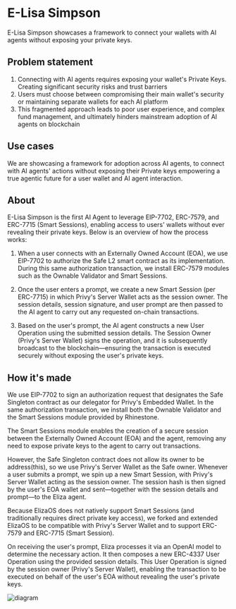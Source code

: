 # E-Lisa Simpson

E-Lisa Simpson showcases a framework to connect your wallets with AI agents without exposing your private keys.

## Problem statement

1. Connecting with AI agents requires exposing your wallet's Private Keys. Creating significant security risks and trust barriers
2. Users must choose between compromising their main wallet's security or maintaining separate wallets for each AI platform
3. This fragmented approach leads to poor user experience, and complex fund management, and ultimately hinders mainstream adoption of AI agents on blockchain

## Use cases

We are showcasing a framework for adoption across AI agents, to connect with AI agents' actions without exposing their Private keys empowering a true agentic future for a user wallet and AI agent interaction.

## About

E-Lisa Simpson is the first AI Agent to leverage EIP-7702, ERC-7579, and ERC-7715 (Smart Sessions), enabling access to users' wallets without ever revealing their private keys. Below is an overview of how the process works:

1. When a user connects with an Externally Owned Account (EOA), we use EIP-7702 to authorize the Safe L2 smart contract as its implementation. During this same authorization transaction, we install ERC-7579 modules such as the Ownable Validator and Smart Sessions.

2. Once the user enters a prompt, we create a new Smart Session (per ERC-7715) in which Privy's Server Wallet acts as the session owner. The session details, session signature, and user prompt are then passed to the AI agent to carry out any requested on-chain transactions.

3. Based on the user's prompt, the AI agent constructs a new User Operation using the submitted session details. The Session Owner (Privy's Server Wallet) signs the operation, and it is subsequently broadcast to the blockchain—ensuring the transaction is executed securely without exposing the user's private keys.

## How it's made

We use EIP-7702 to sign an authorization request that designates the Safe Singleton contract as our delegator for Privy's Embedded Wallet. In the same authorization transaction, we install both the Ownable Validator and the Smart Sessions module provided by Rhinestone.

The Smart Sessions module enables the creation of a secure session between the Externally Owned Account (EOA) and the agent, removing any need to expose private keys to the agent to carry out transactions.

However, the Safe Singleton contract does not allow its owner to be address(this), so we use Privy's Server Wallet as the Safe owner. Whenever a user submits a prompt, we spin up a new Smart Session, with Privy's Server Wallet acting as the session owner. The session hash is then signed by the user's EOA wallet and sent—together with the session details and prompt—to the Eliza agent.

Because ElizaOS does not natively support Smart Sessions (and traditionally requires direct private key access), we forked and extended ElizaOS to be compatible with Privy's Server Wallet and to support ERC-7579 and ERC-7715 (Smart Session).

On receiving the user's prompt, Eliza processes it via an OpenAI model to determine the necessary action. It then composes a new ERC-4337 User Operation using the provided session details. This User Operation is signed by the session owner (Privy's Server Wallet), enabling the transaction to be executed on behalf of the user's EOA without revealing the user's private keys.

![diagram](https://github.com/user-attachments/assets/4f3a6e9c-9dd1-40b6-9f9f-6bdff9c052b9)

